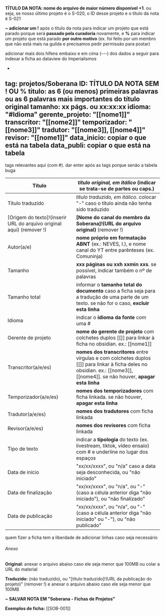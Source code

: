 **TÍTULO DA NOTA: nome do arquivo de maior número disponível +1**. ou seja, se nosso último projeto é o S-020, o ID desse projeto e o título da nota é S-021

**~ adicionar um !** após o título da nota para indicar um projeto que está parado porque será **passado pela curadoria** novamente, e **%** para indicar um projeto que está parado **por outro motivo** (ex. foi feito por um membro que não está mais na guilda e precisamos pedir permissão para postar)

adicionar mais dois hífens embaixo e em cima (---) dos dados a seguir para indexar a ficha ao dataview do Imperialismos

-
tag: projetos/Soberana
ID: TÍTULO DA NOTA SEM ! OU %
titulo: as 6 (ou menos) primeiras palavras ou as 6 palavras mais importantes do título original
tamanho: xx págs. ou xx:xx:xx
idioma: "#Idioma"
gerente_projeto: "[[nome1]]"
transcritor: "[[nome2]]"
temporizador: "[[nome3]]"
tradutor: "[[nome3]], [[nome4]]"
revisor:  "[[nome1]]"
data_inicio: copiar o que está na tabela
data_publi: copiar o que está na tabela
-

tags relevantes aqui (com #). dar enter após as tags porque senão a tabela buga

| Título                                                               | _título original, em itálico_ (indicar se trata-se de partes ou caps.)                                                                                                        |
| -------------------------------------------------------------------- | ----------------------------------------------------------------------------------------------------------------------------------------------------------------------------- |
| Título traduzido                                                     | _título traduzido, em itálico_. colocar "-" caso o título ainda não tenha sido traduzido                                                                                      |
| [Origem do texto]!(inserir URL do arquivo original aqui) (remover !) | **[Nome do canal do membro da Soberana]!(URL do arquivo original)** (remover !)                                                                                               |
| Autor(a/e)                                                           | **nome próprio em formatação ABNT** (ex.: NEVES, I.), e nome canal do YT entre parênteses (ex. Comuninja)                                                                     |
| Tamanho                                                              | **xxx páginas ou xxh xxmin xxs**. se possível, indicar também o nº de palavras                                                                                                |
| Tamanho total                                                        | informar o **tamanho total do documento** caso a ficha seja para a tradução de uma parte de um texto. se não for o caso, **excluir esta linha**                               |
| Idioma                                                               | indicar o **idioma da fonte** com uma #                                                                                                                                       |
| Gerente de projeto                                                   | **nome do gerente de projeto** com colchetes duplos [[]] para linkar à ficha no obsidian. ex.: [[nome1]]                                                                      |
| Transcritor(a/e/es)                                                  | **nomes dos transcritores** entre vírgulas e com colchetes duplos [[]] para linkar à ficha deles no obsidian. ex.: [[nome3]], [[nome4]]. se não houver, **apagar esta linha** |
| Temporizador(a/e/es)                                                 | **nomes dos temporizadores** com ficha linkada. se não houver, **apagar esta linha**                                                                                          |
| Tradutor(a/e/es)                                                     | **nomes dos tradutores** com ficha linkada                                                                                                                                    |
| Revisor(a/e/es)                                                      | **nomes dos revisores** com ficha linkada                                                                                                                                     |
| Tipo de texto                                                        | indicar a **tipologia** do texto (ex. livestream, tiktok, vídeo ensaio) com # e underline no lugar dos espaços                                                                |
| Data de início                                                       | "xx/xx/xxxx", ou "n/a" caso a data seja desconhecida, ou "não iniciado"                                                                                                       |
| Data de finalização                                                  | "xx/xx/xxxx", ou "n/a", ou "-" (caso a célula anterior diga "não iniciado"), ou "não finalizado"                                                                              |
| Data de publicação                                                   | "xx/xx/xxxx", ou "n/a", ou "-" (caso a célula anterior diga "não iniciado" ou "-"), ou "não publicado"                                                                        |

quem fizer a ficha tem a liberdade de adicionar linhas caso seja necessário

###### Anexo
**Original:** anexar o arquivo abaixo caso ele seja menor que 100MB ou colar a URL do material

**Traduzido:** (não traduzido), ou "[título traduzido]!(URL da publicação do projeto)" (remover !) e anexar o arquivo abaixo caso ele seja menor que 100MB

**~ SALVAR NOTA EM "Soberana - Fichas de Projetos"**

**Exemplos de ficha:** [[SOB-001]]